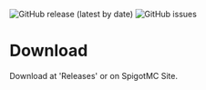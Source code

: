 ![GitHub release (latest by date)](https://img.shields.io/github/v/release/PolskiStevek/EpicGuard) ![GitHub issues](https://img.shields.io/github/issues/PolskiStevek/EpicGuard)
# Download
Download at 'Releases' or on SpigotMC Site.
